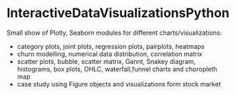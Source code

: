 # InteractiveDataVisualizationsPython

Small show of Plotly, Seaborn modules for different charts/visualizations:
- category plots, joint plots, regression plots, pairplots, heatmaps
- churn modelling, numerical data distribution, correlation matrix
- scatter plots, bubble, scatter matrix, Gannt, Snakey diagram, histograms, box plots, OHLC, waterfall,funnel charts and choropleth map
- case study using Figure objects and visualizations form stock market



